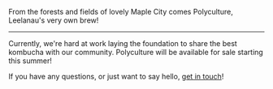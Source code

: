 From the forests and fields of lovely Maple City comes Polyculture, Leelanau's very own brew!

---

Currently, we're hard at work laying the foundation to share the best kombucha with our community. Polyculture will be available for sale starting this summer!

If you have any questions, or just want to say hello, [get in touch](/contact)!

